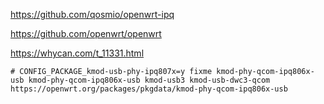 https://github.com/qosmio/openwrt-ipq

https://github.com/openwrt/openwrt

https://whycan.com/t_11331.html

```config
# CONFIG_PACKAGE_kmod-usb-phy-ipq807x=y fixme kmod-phy-qcom-ipq806x-usb kmod-phy-qcom-ipq806x-usb kmod-usb3 kmod-usb-dwc3-qcom   https://openwrt.org/packages/pkgdata/kmod-phy-qcom-ipq806x-usb


```